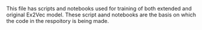 This file has scripts and notebooks used for training of both extended and original Ex2Vec model. These script aand notebooks are the basis on which the code in the respoitory is being made.
